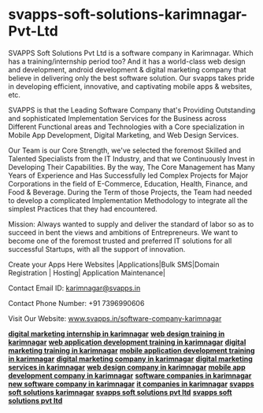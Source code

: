 # svapps-soft-solutions-karimnagar-Pvt-Ltd
SVAPPS Soft Solutions Pvt Ltd is a software company in Karimnagar. Which has a training/internship period too? And it has a world-class web design and development, android development & digital marketing company that believe in delivering only the best software solution.
Our svapps takes pride in developing efficient, innovative, and captivating mobile apps & websites, etc.

SVAPPS is that the Leading Software Company that's Providing Outstanding and sophisticated Implementation Services for the Business across Different Functional areas and Technologies with a Core specialization in Mobile App Development, Digital Marketing, and Web Design Services.

Our Team is our Core Strength, we've selected the foremost Skilled and Talented Specialists from the IT Industry, and that we Continuously Invest in Developing Their Capabilities. By the way, The Core Management has Many Years of Experience and Has Successfully led Complex Projects for Major Corporations in the field of E-Commerce, Education, Health, Finance, and Food & Beverage.
During the Term of those Projects, the Team had needed to develop a complicated Implementation Methodology to integrate all the simplest Practices that they had encountered. 

Mission: Always wanted to supply and deliver the standard of labor so as to succeed in bent the views and ambitions of Entrepreneurs.
We want to become one of the foremost trusted and preferred IT solutions for all successful Startups, with all the support of innovation.

Create your Apps Here Websites
|Applications|Bulk SMS|Domain Registration
| Hosting| Application Maintenance|

Contact Email ID: karimnagar@svapps.in

Contact Phone Number: +91 7396990606

Visit Our Website: www.svapps.in/software-company-karimnagar


<b><a href="http://svapps.in/digital-marketing" title="digital marketing internship in karimnagar">digital marketing internship in karimnagar</a></b>
<b><a href="http://svapps.in/software-company-karimnagar" title="web design training in karimnagar">web design training in karimnagar</a></b>
<b><a href="http://svapps.in/it-jobs-in-karimnagar" title="web application development training in karimnagar">web application development training in karimnagar</a></b>
<b><a href="http://svapps.in/digital-marketing" title="digital marketing training in karimnagar">digital marketing training in karimnagar</a></b>
<b><a href="http://svapps.in/it-jobs-in-karimnagar" title="mobile application development training in karimnagar">mobile application development training in karimnagar</a></b>
<b><a href="http://svapps.in/software-company-karimnagar" title="digital marketing company in karimnagar">digital marketing company in karimnagar</a></b>
<b><a href="http://svapps.in/software-company-karimnagar" title="digital marketing services in karimnagar">digital marketing services in karimnagar</a></b>
<b><a href="http://svapps.in/software-company-karimnagar" title="web design company in karimnagar">web design company in karimnagar</a></b>
<b><a href="http://svapps.in/software-company-karimnagar" title="mobile app development company in karimnagar">mobile app development company in karimnagar</a></b>
<b><a href="http://svapps.in/software-company-karimnagar" title="software companies in karimnagar">software companies in karimnagar</a></b>
<b><a href="http://svapps.in/software-company-karimnagar" title="new software company in karimnagar">new software company in karimnagar</a></b>
<b><a href="http://svapps.in/software-company-karimnagar" title="it companies in karimnagar">it companies in karimnagar</a></b>
<b><a href="http://about.me/svappssoftsolutionskarimnagar" title="svapps soft solutions karimnagar">svapps soft solutions karimnagar</a></b>
<b><a href="http://g.page/svapps-karimnagar?gm" title="svapps soft solutions pvt ltd">svapps soft solutions pvt ltd</a></b>
<b><a href="http://svapps-soft-solutions-pvt-ltd.business.site/" title="svapps soft solutions pvt ltd">svapps soft solutions pvt ltd</a></b>
